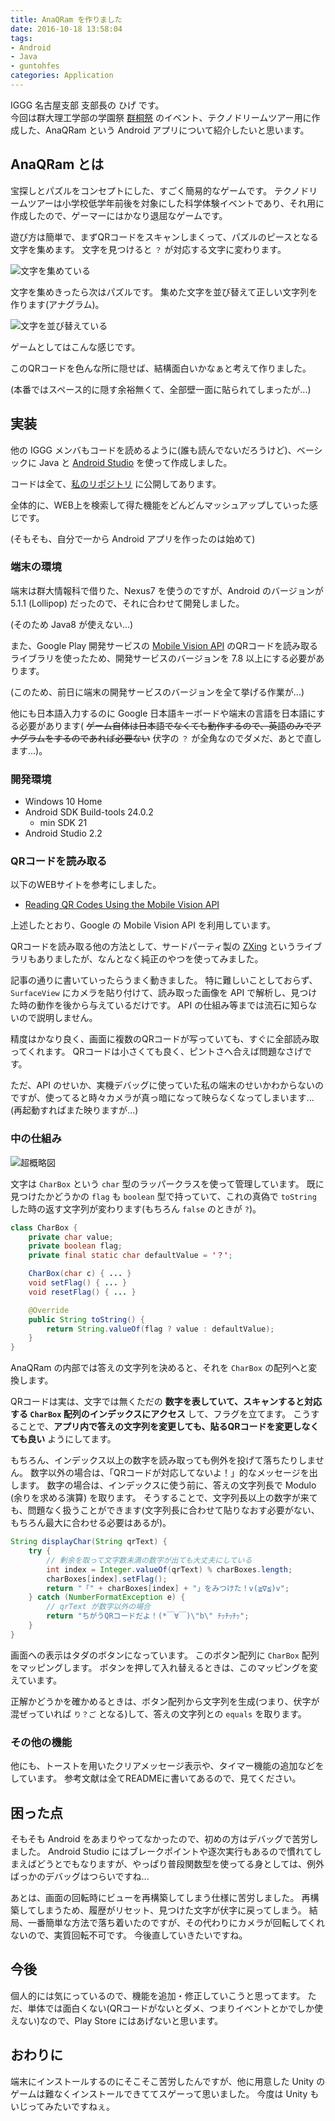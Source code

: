 ```yaml
---
title: AnaQRam を作りました
date: 2016-10-18 13:58:04
tags:
- Android
- Java
- guntohfes
categories: Application
---
```


IGGG 名古屋支部 支部長の ひげ です。  
今回は群大理工学部の学園祭 [群桐祭](http://guntohfes.com/) のイベント、テクノドリームツアー用に作成した、AnaQRam という Android アプリについて紹介したいと思います。

## AnaQRam とは

宝探しとパズルをコンセプトにした、すごく簡易的なゲームです。
テクノドリームツアーは小学校低学年前後を対象にした科学体験イベントであり、それ用に作成したので、ゲーマーにはかなり退屈なゲームです。

遊び方は簡単で、まずQRコードをスキャンしまくって、パズルのピースとなる文字を集めます。
文字を見つけると `？` が対応する文字に変わります。

![文字を集めている](./anaqram1.gif)

文字を集めきったら次はパズルです。
集めた文字を並び替えて正しい文字列を作ります(アナグラム)。

![文字を並び替えている](./anaqram2.gif)

ゲームとしてはこんな感じです。

このQRコードを色んな所に隠せば、結構面白いかなぁと考えて作りました。

(本番ではスペース的に隠す余裕無くて、全部壁一面に貼られてしまったが...)


## 実装

他の IGGG メンバもコードを読めるように(誰も読んでないだろうけど)、ベーシックに Java と [Android Studio](https://developer.android.com/studio/) を使って作成しました。

コードは全て、[私のリポジトリ](https://github.com/matsubara0507/AnaQRam) に公開してあります。

全体的に、WEB上を検索して得た機能をどんどんマッシュアップしていった感じです。

(そもそも、自分で一から Android アプリを作ったのは始めて)

### 端末の環境

端末は群大情報科で借りた、Nexus7 を使うのですが、Android のバージョンが 5.1.1 (Lollipop) だったので、それに合わせて開発しました。

(そのため Java8 が使えない...)

また、Google Play 開発サービスの [Mobile Vision API](https://developers.google.com/vision/) のQRコードを読み取るライブラリを使ったため、開発サービスのバージョンを 7.8 以上にする必要があります。

(このため、前日に端末の開発サービスのバージョンを全て挙げる作業が...)

他にも日本語入力するのに Google 日本語キーボードや端末の言語を日本語にする必要があります( ~~ゲーム自体は日本語でなくても動作するので、英語のみでアナグラムをするのであれば必要ない~~ 伏字の `？` が全角なのでダメだ、あとで直します...)。

### 開発環境

- Windows 10 Home
- Android SDK Build-tools 24.0.2
  - min SDK 21
- Android Studio 2.2

### QRコードを読み取る

以下のWEBサイトを参考にしました。

- [Reading QR Codes Using the Mobile Vision API](https://code.tutsplus.com/tutorials/reading-qr-codes-using-the-mobile-vision-api--cms-24680)

上述したとおり、Google の Mobile Vision API を利用しています。

QRコードを読み取る他の方法として、サードパーティ製の [ZXing](https://github.com/zxing/zxing) というライブラリもありましたが、なんとなく純正のやつを使ってみました。

記事の通りに書いていったらうまく動きました。
特に難しいことしておらず、`SurfaceView` にカメラを貼り付けて、読み取った画像を API で解析し、見つけた時の動作を後から与えているだけです。
API の仕組み等までは流石に知らないので説明しません。

精度はかなり良く、画面に複数のQRコードが写っていても、すぐに全部読み取ってくれます。
QRコードは小さくても良く、ピントさへ合えば問題なさげです。

ただ、API のせいか、実機デバッグに使っていた私の端末のせいかわからないのですが、使ってると時々カメラが真っ暗になって映らなくなってしまいます...(再起動すればまた映りますが...)

### 中の仕組み

![超概略図](./anaqramDesign.jpg)

文字は `CharBox` という `char` 型のラッパークラスを使って管理しています。
既に見つけたかどうかの `flag` も `boolean` 型で持っていて、これの真偽で `toString` した時の返す文字列が変わります(もちろん `false` のときが `?`)。

```java
class CharBox {
    private char value;
    private boolean flag;
    private final static char defaultValue = '？';

    CharBox(char c) { ... }
    void setFlag() { ... }
    void resetFlag() { ... }

    @Override
    public String toString() {
        return String.valueOf(flag ? value : defaultValue);
    }
}
```

AnaQRam の内部では答えの文字列を決めると、それを `CharBox` の配列へと変換します。

QRコードは実は、文字では無くただの **数字を表していて、スキャンすると対応する `CharBox` 配列のインデックスにアクセス** して、フラグを立てます。
こうすることで、**アプリ内で答えの文字列を変更しても、貼るQRコードを変更しなくても良い** ようにしてます。

もちろん、インデックス以上の数字を読み取っても例外を投げて落ちたりしません。
数字以外の場合は、「QRコードが対応してないよ！」的なメッセージを出します。
数字の場合は、インデックスに使う前に、答えの文字列長で Modulo (余りを求める演算) を取ります。
そうすることで、文字列長以上の数字が来ても、問題なく扱うことができます(文字列長に合わせて貼りなおす必要がない、もちろん最大に合わせる必要はあるが)。

```java
String displayChar(String qrText) {
    try {
        // 剰余を取って文字数未満の数字が出ても大丈夫にしている
        int index = Integer.valueOf(qrText) % charBoxes.length;
        charBoxes[index].setFlag();
        return "「" + charBoxes[index] + "」をみつけた！v(≧∇≦)v";
    } catch (NumberFormatException e) {
        // qrText が数字以外の場合
        return "ちがうQRコードだよ！(*￣∀￣)\"b\" ﾁｯﾁｯﾁｯ";
    }
}
```

画面への表示はタダのボタンになっています。
このボタン配列に `CharBox` 配列をマッピングします。
ボタンを押して入れ替えるときは、このマッピングを変えています。

正解かどうかを確かめるときは、ボタン配列から文字列を生成(つまり、伏字が混ぜっていれば `り？ご` となる)して、答えの文字列との `equals` を取ります。

### その他の機能

他にも、トーストを用いたクリアメッセージ表示や、タイマー機能の追加などをしています。
参考文献は全てREADMEに書いてあるので、見てください。

## 困った点

そもそも Android をあまりやってなかったので、初めの方はデバッグで苦労しました。
Android Studio にはブレークポイントや逐次実行もあるので慣れてしまえばどうとでもなりますが、やっぱり普段関数型を使ってる身としては、例外ばっかのデバッグはつらいですね...

あとは、画面の回転時にビューを再構築してしまう仕様に苦労しました。
再構築してしまうため、履歴がリセット、見つけた文字が伏字に戻ってしまう。
結局、一番簡単な方法で落ち着いたのですが、その代わりにカメラが回転してくれないので、実質回転不可です。
今後直していきたいですね。

## 今後

個人的には気にっているので、機能を追加・修正していこうと思ってます。
ただ、単体では面白くない(QRコードがないとダメ、つまりイベントとかでしか使えない)なので、Play Store にはあげないと思います。

## おわりに

端末にインストールするのにそこそこ苦労したんですが、他に用意した Unity のゲームは難なくインストールできててスゲーって思いました。
今度は Unity もいじってみたいですねぇ。
